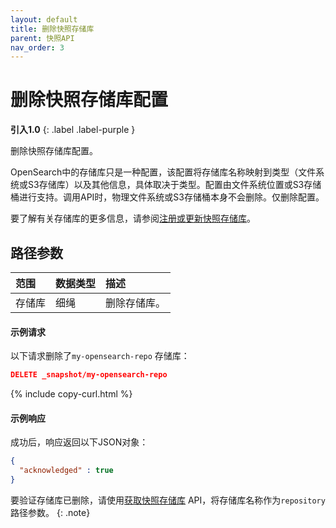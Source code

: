 ```yaml
---
layout: default
title: 删除快照存储库
parent: 快照API
nav_order: 3
---
```


# 删除快照存储库配置
**引入1.0**
{: .label .label-purple }

 删除快照存储库配置。
 
 OpenSearch中的存储库只是一种配置，该配置将存储库名称映射到类型（文件系统或S3存储库）以及其他信息，具体取决于类型。配置由文件系统位置或S3存储桶进行支持。调用API时，物理文件系统或S3存储桶本身不会删除。仅删除配置。

 要了解有关存储库的更多信息，请参阅[注册或更新快照存储库]({{site.url}}{{site.baseurl}}/api-reference/snapshots/create-repository)。

## 路径参数

范围| 数据类型| 描述
:--- | :--- | :---
存储库| 细绳| 删除存储库。|

#### 示例请求

以下请求删除了`my-opensearch-repo` 存储库：

````json
DELETE _snapshot/my-opensearch-repo
````
{% include copy-curl.html %}

#### 示例响应

成功后，响应返回以下JSON对象：

````json
{
  "acknowledged" : true
}
````

要验证存储库已删除，请使用[获取快照存储库]({{site.url}}{{site.baseurl}}/api-reference/snapshots/get-snapshot-repository) API，将存储库名称作为`repository` 路径参数。
{: .note}

